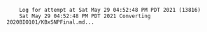         Log for attempt at Sat May 29 04:52:48 PM PDT 2021 (13816)
        Sat May 29 04:52:48 PM PDT 2021 Converting 2020BIO101/KBxSNPFinal.md...
